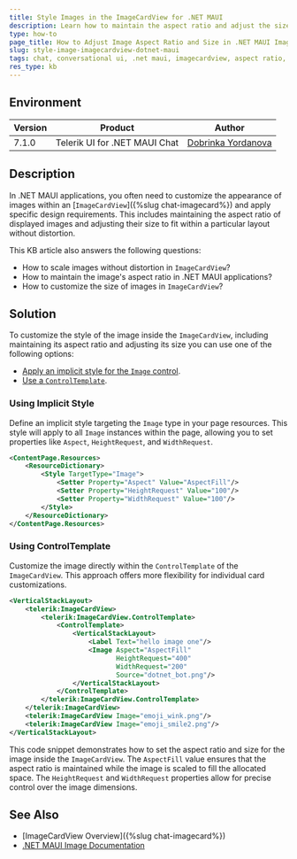 ```yaml
---
title: Style Images in the ImageCardView for .NET MAUI
description: Learn how to maintain the aspect ratio and adjust the size of images within ImageCardView in .NET MAUI applications.
type: how-to
page_title: How to Adjust Image Aspect Ratio and Size in .NET MAUI ImageCardView
slug: style-image-imagecardview-dotnet-maui
tags: chat, conversational ui, .net maui, imagecardview, aspect ratio, image size, chat image, chat
res_type: kb
---
```


## Environment

| Version | Product | Author | 
| --- | --- | ---- | 
| 7.1.0 | Telerik UI for .NET MAUI Chat | [Dobrinka Yordanova](https://www.telerik.com/blogs/author/dobrinka-yordanova) | 

## Description

In .NET MAUI applications, you often need to customize the appearance of images within an [`ImageCardView`]({%slug chat-imagecard%}) and apply specific design requirements. This includes maintaining the aspect ratio of displayed images and adjusting their size to fit within a particular layout without distortion.

 This KB article also answers the following questions:
- How to scale images without distortion in `ImageCardView`?
- How to maintain the image's aspect ratio in .NET MAUI applications?
- How to customize the size of images in `ImageCardView`?

## Solution

To customize the style of the image inside the `ImageCardView`, including maintaining its aspect ratio and adjusting its size you can use one of the following options:

* [Apply an implicit style for the `Image` control](#using-implicit-style).
* [Use a `ControlTemplate`](#using-controltemplate).

### Using Implicit Style

Define an implicit style targeting the `Image` type in your page resources. This style will apply to all `Image` instances within the page, allowing you to set properties like `Aspect`, `HeightRequest`, and `WidthRequest`.

```xml
<ContentPage.Resources>
    <ResourceDictionary>
        <Style TargetType="Image">
            <Setter Property="Aspect" Value="AspectFill"/>
            <Setter Property="HeightRequest" Value="100"/>
            <Setter Property="WidthRequest" Value="100"/>
        </Style>
    </ResourceDictionary>
</ContentPage.Resources>
```

### Using ControlTemplate

Customize the image directly within the `ControlTemplate` of the `ImageCardView`. This approach offers more flexibility for individual card customizations.

```xml
<VerticalStackLayout>
    <telerik:ImageCardView>
        <telerik:ImageCardView.ControlTemplate>
            <ControlTemplate>
                <VerticalStackLayout>
                    <Label Text="hello image one"/>
                    <Image Aspect="AspectFill"
                           HeightRequest="400"
                           WidthRequest="200" 
                           Source="dotnet_bot.png"/>
                </VerticalStackLayout>
            </ControlTemplate>
        </telerik:ImageCardView.ControlTemplate>
    </telerik:ImageCardView>
    <telerik:ImageCardView Image="emoji_wink.png"/>
    <telerik:ImageCardView Image="emoji_smile2.png"/>
</VerticalStackLayout>
```

This code snippet demonstrates how to set the aspect ratio and size for the image inside the `ImageCardView`. The `AspectFill` value ensures that the aspect ratio is maintained while the image is scaled to fill the allocated space. The `HeightRequest` and `WidthRequest` properties allow for precise control over the image dimensions.

## See Also

- [ImageCardView Overview]({%slug chat-imagecard%})
- [.NET MAUI Image Documentation](https://docs.microsoft.com/en-us/dotnet/maui/user-interface/controls/image)

